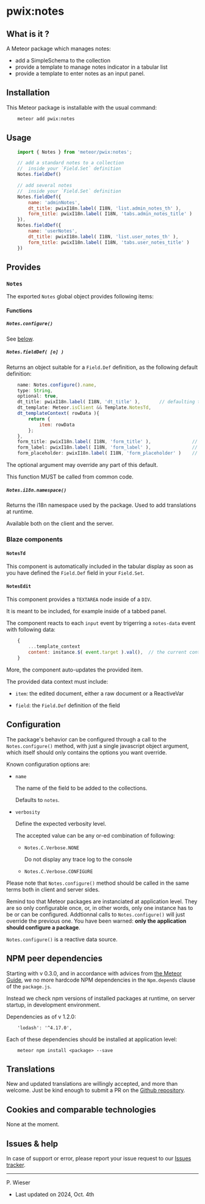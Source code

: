 # pwix:notes

## What is it ?

A Meteor package which manages notes:

- add a SimpleSchema to the collection
- provide a template to manage notes indicator in a tabular list
- provide a template to enter notes as an input panel.

## Installation

This Meteor package is installable with the usual command:

```sh
    meteor add pwix:notes
```

## Usage

```js
    import { Notes } from 'meteor/pwix:notes';

    // add a standard notes to a collection
    //  inside your `Field.Set` definition
    Notes.fieldDef()

    // add several notes
    //  inside your `Field.Set` definition
    Notes.fieldDef({
        name: 'adminNotes',
        dt_title: pwixI18n.label( I18N, 'list.admin_notes_th' ),
        form_title: pwixI18n.label( I18N, 'tabs.admin_notes_title' )
    }),
    Notes.fieldDef({
        name: 'userNotes',
        dt_title: pwixI18n.label( I18N, 'list.user_notes_th' ),
        form_title: pwixI18n.label( I18N, 'tabs.user_notes_title' )
    })
```

## Provides

### `Notes`

The exported `Notes` global object provides following items:

#### Functions

##### `Notes.configure()`

See [below](#configuration).

##### `Notes.fieldDef( [o] )`

Returns an object suitable for a `Field.Def` definition, as the following default definition:

```js
    name: Notes.configure().name,
    type: String,
    optional: true,
    dt_title: pwixI18n.label( I18N, 'dt_title' ),       // defaulting to 'Notes'
    dt_template: Meteor.isClient && Template.NotesTd,
    dt_templateContext( rowData ){
        return {
            item: rowData
        };
    },
    form_title: pwixI18n.label( I18N, 'form_title' ),               // to caller disposition, the title of a nav tab for example
    form_label: pwixI18n.label( I18N, 'form_label' ),               // the label on the left column of the NotesEdit input table
    form_placeholder: pwixI18n.label( I18N, 'form_placeholder' )    // the corresponding placeholder
```

The optional argument may override any part of this default.

This function MUST be called from common code.

##### `Notes.i18n.namespace()`

Returns the i18n namespace used by the package. Used to add translations at runtime.

Available both on the client and the server.

### Blaze components

#### `NotesTd`

This component is automatically included in the tabular display as soon as you have defined the `Field.Def` field in your `Field.Set`.

#### `NotesEdit`

This component provides a `TEXTAREA` node inside of a `DIV`.

It is meant to be included, for example inside of a tabbed panel.

The component reacts to each `input` event by trigerring a `notes-data` event with following data:

```js
    {
        ...template_context
        content: instance.$( event.target ).val(),  // the current content of the textarea
    }
```

More, the component auto-updates the provided item.

The provided data context must include:

- `item`: the edited document, either a raw document or a ReactiveVar

- `field`: the `Field.Def` definition of the field

## Configuration

The package's behavior can be configured through a call to the `Notes.configure()` method, with just a single javascript object argument, which itself should only contains the options you want override.

Known configuration options are:

- `name`

    The name of the field to be added to the collections.

    Defaults to `notes`.

- `verbosity`

    Define the expected verbosity level.

    The accepted value can be any or-ed combination of following:

    - `Notes.C.Verbose.NONE`

        Do not display any trace log to the console

    - `Notes.C.Verbose.CONFIGURE`

Please note that `Notes.configure()` method should be called in the same terms both in client and server sides.

Remind too that Meteor packages are instanciated at application level. They are so only configurable once, or, in other words, only one instance has to be or can be configured. Addtionnal calls to `Notes.configure()` will just override the previous one. You have been warned: **only the application should configure a package**.

`Notes.configure()` is a reactive data source.

## NPM peer dependencies

Starting with v 0.3.0, and in accordance with advices from [the Meteor Guide](https://guide.meteor.com/writing-atmosphere-packages.html#peer-npm-dependencies), we no more hardcode NPM dependencies in the `Npm.depends` clause of the `package.js`.

Instead we check npm versions of installed packages at runtime, on server startup, in development environment.

Dependencies as of v 1.2.0:
```
    'lodash': '^4.17.0',
```

Each of these dependencies should be installed at application level:
```
    meteor npm install <package> --save
```

## Translations

New and updated translations are willingly accepted, and more than welcome. Just be kind enough to submit a PR on the [Github repository](https://github.com/trychlos/pwix-notes/pulls).

## Cookies and comparable technologies

None at the moment.

## Issues & help

In case of support or error, please report your issue request to our [Issues tracker](https://github.com/trychlos/pwix-blaze-layout/issues).

---
P. Wieser
- Last updated on 2024, Oct. 4th
